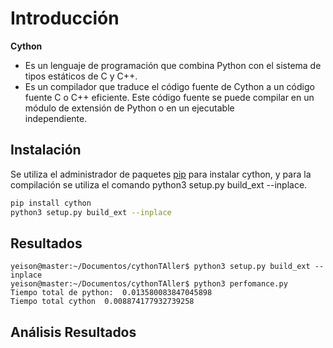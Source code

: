 # Introducción
**Cython**
- Es un lenguaje de programación que combina Python con el sistema
  de tipos estáticos de C y C++.
- Es un compilador que traduce el código fuente de Cython a un código fuente C o C++ eficiente.
  Este código fuente se puede compilar en un módulo de extensión de Python o en un ejecutable      
  independiente.


## Instalación

Se utiliza el administrador de paquetes [pip](https://pip.pypa.io/en/stable/) para instalar cython,
y para la compilación se utiliza el comando python3 setup.py build_ext --inplace.


```bash
pip install cython
python3 setup.py build_ext --inplace
```

## Resultados
```
yeison@master:~/Documentos/cythonTAller$ python3 setup.py build_ext --inplace
yeison@master:~/Documentos/cythonTAller$ python3 perfomance.py
Tiempo total de python:  0.013580083847045898
Tiempo total cython  0.008874177932739258

```
## Análisis Resultados





